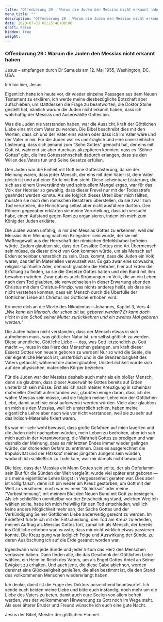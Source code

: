 ```yaml
---
title: "Offenbarung 29 : Warum die Juden den Messias nicht erkannt haben"
menu_title: ""
description: "Offenbarung 29 : Warum die Juden den Messias nicht erkannt haben"
date: 2020-07-03 06:25:48+00:00
draft: False
hidden: True
weight:
---
```

### Offenbarung 29 : Warum die Juden den Messias nicht erkannt haben

Jesus – empfangen durch Dr Samuels am 12. Mai 1955, Washington, DC, USA.

Ich bin hier, Jesus.

Eigentlich hatte ich heute vor, dir wieder einzelne Passagen aus dem Neuen Testament zu erklären, ich werde meine diesbezügliche Botschaft aber aufschieben, um stattdessen die Frage zu beantworten, die Doktor Stone gestellt hat, nämlich warum die Juden nicht erkannt haben, dass ich wahrhaftig der Messias und Auserwählte Gottes bin.

Was die Juden nie verstanden haben, war die Aussicht, kraft der Göttlichen Liebe eins mit dem Vater zu werden. Die Bibel beschreibt dies mit den Worten, dass ich und der Vater eins wären oder dass ich im Vater wäre und der Vater in mir. Für die Juden war es unerträglich und eine unverzeihliche Lästerung, dass sich jemand zum “Sohn Gottes“ gemacht hat, der eins mit Gott ist, während sie aber durchaus akzeptieren konnten, dass es “Söhne Gottes“ gibt, die ihre Gottessohnschaft dadurch erlangen, dass sie den Willen des Vaters tun und Seine Gesetze erfüllen.

Den Juden war die Einheit mit Gott eine Gotteslästerung, da sie der Meinung waren, dass jeder Mensch, der eins mit dem Vater ist, dem Vater gleich ist und auf einer Stufe mit Ihm steht. Diese scheinbare Lästerung, die sich aus einem Unverständnis und spirituellem Mangel ergab, war für das Volk der Hebräer so gewaltig, dass dieser Frevel nur mit der Todesstrafe geahndet werden konnte. Als sie folglich dieses Urteil über mich fällten, mussten sie mich den römischen Besatzern überstellen, da sie zwar zum Tod verurteilen, die Hinrichtung selbst aber nicht ausführen durften. Den Römern gegenüber erklärten sie meine Verurteilung, dass ich versucht habe, einen Aufstand gegen Rom zu organisieren, indem ich mich zum König der Juden erklärte.

Die Juden waren unfähig, in mir den Messias Gottes zu erkennen, weil der Messias ihrer Meinung nach ein Kriegsherr sein würde, der sie mit Waffengewalt aus der Herrschaft der römischen Befehlshaber befreien würde. Zudem glaubten sie, dass der Gesalbte Gottes eine Art Übermensch sein müsse, da dieser direkt von Gott kommen würde, um als Mensch auf Erden scheinbar unsterblich zu sein. Dazu kommt, dass die Juden ein Volk waren, das tief im Materiellen verwurzelt war. Es gab zwar eine schwache, religiös-spirituelle Ader, dennoch glaubten die Hebräer, hier auf Erden die Erfüllung zu finden, so sie die Gesetze Gottes halten und den Bund mit Ihm bewahren würden. Zwar gab es auch Strömungen im Volk, die an ein Leben nach dem Tod glaubten, sie verwechselten in dieser Erwartung aber den Christus mit dem Christus-Prinzip, was nichts anderes heißt, als dass sie nicht verstehen konnten, dass ein Mensch durch die Überfülle der Göttlichen Liebe als Christus ins Göttliche erhoben wird.

Erinnere dich an die Worte des Nikodemus—Johannes, Kapitel 3, Vers 4:  *„Wie kann ein Mensch, der schon alt ist, geboren werden? Er kann doch nicht in den Schoß seiner Mutter zurückkehren und ein zweites Mal geboren werden.“*

Die Juden haben nicht verstanden, dass der Mensch etwas in sich aufnehmen muss, was göttlicher Natur ist, um selbst göttlich zu werden. Diese unendliche, Göttliche Liebe — das, was Gott letztendlich zu Gott macht —, muss in das Herz des Menschen gelangen, um kraft dieser Essenz Gottes von neuem geboren zu werden! Nur so wird die Seele, die der eigentliche Mensch ist, unsterblich und in die Grenzenlosigkeit des Vaters getaucht, während die Juden glaubten, Unsterblichkeit würde sich auf den physischen, materiellen Körper beziehen.  

Für die Juden war der Messias deshalb auch mehr als ein bloßer Mensch, denn sie glaubten, dass dieser Auserwählte Gottes bereits auf Erden unsterblich sein müsse. Erst als ich nach meiner Kreuzigung in scheinbar materieller Gestalt auferstanden war, glaubten einige daran, dass ich der wahre Messias sein müsse, und sie folgten meiner Lehre von der Göttlichen Liebe, damit auch sie einst auferweckt werden würden. Viele aber glaubten an mich als den Messias, weil ich unsterblich schien, haben meine eigentliche Lehre aber nach wie vor nicht verstanden, weil sie zu sehr auf das Irdisch-Materielle fixiert waren.  

Es war mir sehr wohl bewusst, dass große Gefahren auf mich lauerten und die Juden nicht nachgeben würden, mein Leben zu bedrohen, aber ich sah mich auch in der Verantwortung, die Wahrheit Gottes zu predigen und war deshalb der Meinung, dass es mir letzten Endes immer wieder gelingen würde, der drohenden Gefahr zu entrinnen. Dass es ausgerechnet die Impulsivität und der Hitzkopf meines jüngsten Jüngers sein würden, wodurch ich schließlich zu Tode kam, war mir damals nicht bewusst.

Die Idee, dass der Messias ein Mann Gottes sein sollte, der als Opferlamm sein Blut für die Sünden der Welt vergießt, wurde viel später erst geboren — als meine eigentliche Lehre längst in Vergessenheit geraten war. Dies aber ist völlig falsch, denn ich bin weder am Kreuz gestorben, um Gott mit der Welt zu versöhnen, noch war es mein “Schicksal“ oder meine “Vorbestimmung“, mit meinem Blut den Neuen Bund mit Gott zu besiegeln. Als ich schließlich unmittelbar vor der Entscheidung stand, welchen Weg ich wählen sollte, habe ich mich freiwillig für den Tod entschieden, weil ich keine andere Möglichkeit mehr sah, der Sache Gottes und der Verkündigung Seiner Göttlichen Liebe anderweitig gerecht zu werden. Im Endeffekt führte ich mit der Entscheidung, den Tod am Kreuz zu erleiden, meinen Auftrag als Messias Gottes fort, zumal ich als Mensch, der bereits ins Göttliche erhoben war, wusste, dass mir nicht wirklich etwas passieren konnte. Die Kreuzigung war lediglich Folge und Auswirkung der Sünde, zu deren Auslöschung ich auf die Erde gesandt worden war.  

Irgendwann wird jede Sünde und jeder Irrtum das Herz des Menschen verlassen haben. Dann finden alle, die das Geschenk der Göttlichen Liebe wählen, ein Heim im Reich des Vaters, um als Engel Gottes Anteil an Seiner Ewigkeit zu erhalten. Und auch jene, die diese Gabe ablehnen, werden dereinst eine Glückseligkeit genießen, die allen bestimmt ist, die den Stand des vollkommenen Menschen wiedererlangt haben.

Ich denke, damit ist die Frage des Doktors ausreichend beantwortet. Ich sende euch beiden meine Liebe und bitte euch inständig, noch mehr um die Liebe des Vaters zu beten, damit auch eure Seelen von allem befreit werden, was der vollkommenen Hinwendung zu Gott noch im Wege steht. Als euer älterer Bruder und Freund wünsche ich euch eine gute Nacht.

Jesus der Bibel, Meister der göttlichen Himmel.
